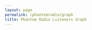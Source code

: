 ```yaml
---
layout: page
permalink: /phantomradio/graph
title: Phantom Radio Listeners Graph
---
```


<div>
  <canvas id="myChart"></canvas>
</div>

<script src="https://cdn.jsdelivr.net/npm/chart.js/dist/chart.min.js"></script>
<script src="https://cdn.jsdelivr.net/npm/chartjs-adapter-date-fns/dist/chartjs-adapter-date-fns.bundle.min.js"></script>
<script>
var chart = new Chart(document.getElementById('myChart'), {
    type: 'line',
    data: {
        datasets: [{
            label: 'Listeners',
            backgroundColor: 'rgb(255, 99, 132)',
            borderColor: 'rgb(255, 99, 132)',
            data: {{ site.data.PhantomListeners | jsonify }},
            parsing: {
                yAxisKey: 'listeners',
                xAxisKey: 'time'
            }
        }],
    },
    options: {
        plugins: {
            legend: {
                display: false
                }
            },
        scales: {
        x: {
            type: 'time',
            title: {
                text: 'Time (UTC)',
                display: false
            },
            time: {
                minUnit: 'hour',
                displayFormats: {
                    hour: 'h aaa',
                    day: 'eee'
                }
            },
            ticks: {
                major: {
                    enabled: true,
                },
            }
        },
        y: {
            beginAtZero: true,
            ticks: {
                precision: 0
            }
        }
    },
    aspectRatio: 2,
    spanGaps: true,
    }
});
</script>